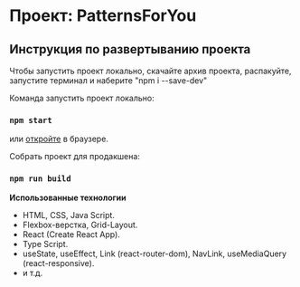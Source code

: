 # Проект: PatternsForYou

## Инструкция по развертыванию проекта

Чтобы запустить проект локально, скачайте архив проекта, распакуйте, запустите терминал и наберите "npm i --save-dev"

Команда запустить проект локально:
### `npm start`

или  [откройте](https://innaromanova.github.io/patterns-for-you) в браузере.

Собрать проект для продакшена:
### `npm run build`

**Использованные технологии**

* HTML, CSS, Java Script.
* Flexbox-верстка, Grid-Layout.
* React (Create React App).
* Type Script.
* useState, useEffect, Link (react-router-dom), NavLink, useMediaQuery (react-responsive).
* и т.д.
